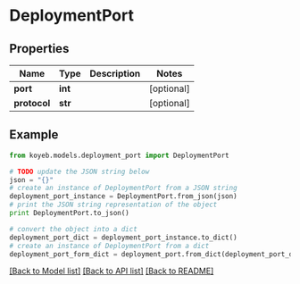 # DeploymentPort


## Properties
Name | Type | Description | Notes
------------ | ------------- | ------------- | -------------
**port** | **int** |  | [optional] 
**protocol** | **str** |  | [optional] 

## Example

```python
from koyeb.models.deployment_port import DeploymentPort

# TODO update the JSON string below
json = "{}"
# create an instance of DeploymentPort from a JSON string
deployment_port_instance = DeploymentPort.from_json(json)
# print the JSON string representation of the object
print DeploymentPort.to_json()

# convert the object into a dict
deployment_port_dict = deployment_port_instance.to_dict()
# create an instance of DeploymentPort from a dict
deployment_port_form_dict = deployment_port.from_dict(deployment_port_dict)
```
[[Back to Model list]](../README.md#documentation-for-models) [[Back to API list]](../README.md#documentation-for-api-endpoints) [[Back to README]](../README.md)



